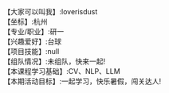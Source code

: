 【大家可以叫我】:loverisdust   
【坐标】:杭州   
【专业/职业】:研一   
【兴趣爱好】:台球   
【项目技能】:null   
【组队情况】:未组队，快来一起!   
【本课程学习基础】:CV、NLP、LLM   
【本期活动目标】:一起学习，快乐暑假，闯关达人!   